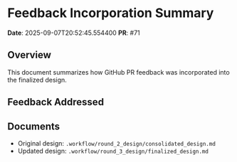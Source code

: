 # Feedback Incorporation Summary

**Date**: 2025-09-07T20:52:45.554400
**PR**: #71

## Overview

This document summarizes how GitHub PR feedback was incorporated into the finalized design.

## Feedback Addressed



## Documents

- Original design: `.workflow/round_2_design/consolidated_design.md`
- Updated design: `.workflow/round_3_design/finalized_design.md`
